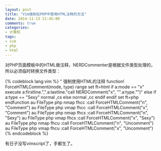 ```yaml
---
layout: post
title: "Vim强制在PHP中使用HTML注释的方法"
date: 2014-11-13 21:45:00
comments: true
categories:
- 计算机
tags:
- vim
- php
- html
---
```


对PHP页面模板中的HTML做注释，NERDCommenter是根据文件类型处理的，所以必须临时转换文件类型：

{% codeblock lang:vim %}
" 强制使用HTML的注释
function! ForceHTMLComment(mode, type) range
    set ft=html
    if a:mode == "x"
        execute a:firstline.",".a:lastline."call NERDComment(\"x\", \"".a:type."\")"
    else
        if a:type == "Sexy"
            normal ,cs
        else
            normal ,cc
        endif
    endif
    set ft=php
endfunction
au FileType php nmap <buffer> <leader>fhcc :call ForceHTMLComment("n", "Comment")<CR>
au FileType php vmap <buffer> <leader>fhcc :call ForceHTMLComment("x", "Comment")<CR>
au FileType php nmap <buffer> <leader>fhcs :call ForceHTMLComment("n", "Sexy")<CR>
au FileType php vmap <buffer> <leader>fhcs :call ForceHTMLComment("x", "Sexy")<CR>
au FileType php nmap <buffer> <leader>fhcu :call ForceHTMLComment("n", "Uncomment")<CR>
au FileType php vmap <buffer> <leader>fhcu :call ForceHTMLComment("x", "Uncomment")<CR>
{% endcodeblock %}

有日子没写vimscript了，手都生了。

